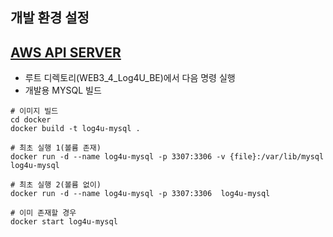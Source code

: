 ## 개발 환경 설정

[AWS API SERVER](http://ec2-13-209-127-186.ap-northeast-2.compute.amazonaws.com)
---

* 루트 디렉토리(WEB3_4_Log4U_BE)에서 다음 명령 실행
* 개발용 MYSQL 빌드

```
# 이미지 빌드
cd docker
docker build -t log4u-mysql .

# 최초 실행 1(볼륨 존재)
docker run -d --name log4u-mysql -p 3307:3306 -v {file}:/var/lib/mysql log4u-mysql

# 최초 실행 2(볼륨 없이)
docker run -d --name log4u-mysql -p 3307:3306  log4u-mysql

# 이미 존재할 경우 
docker start log4u-mysql

```

